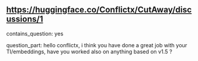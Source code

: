 ## https://huggingface.co/Conflictx/CutAway/discussions/1

contains_question: yes

question_part: hello conflictx, i think you have done a great job with your TI/embeddings, have you worked also on anything based on v1.5 ?